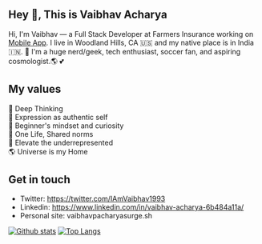 ## Hey 👋, This is Vaibhav Acharya
Hi, I'm Vaibhav — a Full Stack Developer at Farmers Insurance working on [Mobile App](https://www.farmers.com/mobile). I live in Woodland Hills, CA 🇺🇸 and my native place is in India 🇮🇳. 🙌 I'm a huge nerd/geek, tech enthusiast, soccer fan, and aspiring cosmologist.🌎 💕</p>

## My values
💖 Deep Thinking<br>
🌟 Expression as authentic self<br>
🍏 Beginner's mindset and curiosity<br>
🙌 One Life, Shared norms<br>
🚀 Elevate the underrepresented<br>
🌎 Universe is my Home

## Get in touch
- Twitter: https://twitter.com/IAmVaibhav1993
- Linkedin: https://www.linkedin.com/in/vaibhav-acharya-6b484a11a/
- Personal site: vaibhavpacharyasurge.sh


[![Github stats](https://github-readme-stats.vercel.app/api?username=vaibhavpacharya&show_icons=true&include_all_commits=true)](https://github.com/vaibhavpacharya/github-readme-stats)
[![Top Langs](https://github-readme-stats.vercel.app/api/top-langs/?username=vaibhavpacharya&layout=compact)](https://github.com/vaibhavpacharya/github-readme-stats)
